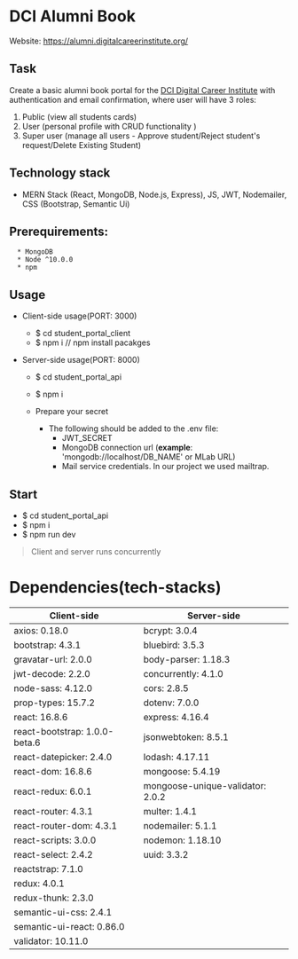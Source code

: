 # DCI Alumni Book
Website: https://alumni.digitalcareerinstitute.org/

## Task
Create a basic alumni book portal for the [DCI Digital Career Institute](https://digitalcareerinstitute.org) with authentication and email confirmation, where user will have 3  roles:
1. Public (view all students cards)
2. User (personal profile with CRUD functionality )
3. Super user (manage all users - Approve student/Reject student's request/Delete Existing Student)


## Technology stack
* MERN Stack (React, MongoDB, Node.js, Express), JS, JWT, Nodemailer, CSS (Bootstrap, Semantic Ui)
  
## Prerequirements:
      * MongoDB
      * Node ^10.0.0
      * npm

## Usage

* Client-side usage(PORT: 3000)
  * $ cd student_portal_client
  * $ npm i                     // npm install pacakges

* Server-side usage(PORT: 8000)
    * $ cd student_portal_api
    * $ npm i   
    
    * Prepare your secret
      * The following should be added to the .env file:
        * JWT_SECRET
        * MongoDB connection url (**example**: 'mongodb://localhost/DB_NAME' or MLab URL)
        * Mail service credentials. In our project we used mailtrap. 
        
## Start
  * $ cd student_portal_api 
  * $ npm i                 
  * $ npm run dev 
  
  > Client and server runs concurrently
  
  
  
# Dependencies(tech-stacks)
Client-side | Server-side
--- | ---
axios: 0.18.0 | bcrypt: 3.0.4
bootstrap: 4.3.1 | bluebird: 3.5.3
gravatar-url: 2.0.0 | body-parser: 1.18.3
jwt-decode: 2.2.0 | concurrently: 4.1.0
node-sass: 4.12.0 | cors: 2.8.5
prop-types: 15.7.2 | dotenv: 7.0.0
react: 16.8.6 | express: 4.16.4
react-bootstrap: 1.0.0-beta.6 | jsonwebtoken: 8.5.1
react-datepicker: 2.4.0 | lodash: 4.17.11
react-dom: 16.8.6 | mongoose: 5.4.19
react-redux: 6.0.1 | mongoose-unique-validator: 2.0.2
react-router: 4.3.1 | multer: 1.4.1
react-router-dom: 4.3.1 | nodemailer: 5.1.1
react-scripts: 3.0.0 | nodemon: 1.18.10
react-select: 2.4.2 | uuid: 3.3.2
reactstrap: 7.1.0 | 
redux: 4.0.1 | 
redux-thunk: 2.3.0 | 
semantic-ui-css: 2.4.1 | 
semantic-ui-react: 0.86.0 | 
validator: 10.11.0 | 
